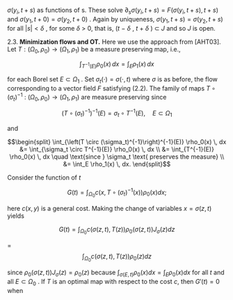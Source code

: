 $\sigma(y_i, t + s)$  as functions of s. These solve  $\partial_s \sigma(y_i, t + s) = F(\sigma(y_i, t + s), t + s)$  and  $\sigma(y_1, t+0) = \sigma(y_2, t+0)$ . Again by uniqueness,  $\sigma(y_1, t+s) = \sigma(y_2, t+s)$  for all  $|s| < \delta$ , for some  $\delta$  > 0, that is, (*t* −  $\delta$ , *t* +  $\delta$ ) ⊂ *J* and so *J* is open.

2.3. **Minimization flows and OT.** Here we use the approach from [AHT03]. Let  $T: (\Omega_0, \rho_0) \rightarrow (\Omega_1, \rho_1)$  be a measure preserving map, i.e.,

$$\int_{T^{-1}(E)} \rho_0(x) \, dx = \int_E \rho_1(x) \, dx$$

for each Borel set  $E \subset \Omega_1$ . Set  $\sigma_t(\cdot) = \sigma(\cdot, t)$  where  $\sigma$  is as before, the flow corresponding to a vector field *F* satisfying (2.2). The family of maps  $T \circ (\sigma_t)^{-1}$ :  $(\Omega_0, \rho_0) \rightarrow (\Omega_1, \rho_1)$  are measure preserving since

$$(T \circ (\sigma_t)^{-1})^{-1}(E) = \sigma_t \circ T^{-1}(E), \quad E \subset \Omega_1$$

and

$$\begin{split} \int_{\left(T \circ (\sigma_t)^{-1}\right)^{-1}(E)} \rho_0(x) \, dx &= \int_{\sigma_t \circ T^{-1}(E)} \rho_0(x) \, dx \\ &= \int_{T^{-1}(E)} \rho_0(x) \, dx \quad \text{since } \sigma_t \text{ preserves the measure} \\ &= \int_E \rho_1(x) \, dx. \end{split}$$

Consider the function of  $t$ 

$$G(t) = \int_{\Omega_0} c\left(x, T \circ (\sigma_t)^{-1}(x)\right) \rho_0(x) dx;$$

here  $c(x, y)$  is a general cost. Making the change of variables  $x = \sigma(z, t)$  yields

$$G(t) = \int_{\Omega_0} c(\sigma(z, t), T(z)) \rho_0(\sigma(z, t)) J_{\sigma}(z) dz$$
  
= 
$$\int_{\Omega_0} c(\sigma(z, t), T(z)) \rho_0(z) dz$$

since  $\rho_0(\sigma(z,t)) J_{\sigma}(z) = \rho_0(z)$  because  $\int_{\sigma(E,t)} \rho_0(x) dx = \int_E \rho_0(x) dx$  for all  $t$  and all  $E \subset \Omega_0$ . If *T* is an optimal map with respect to the cost *c*, then  $G'(t) = 0$  when